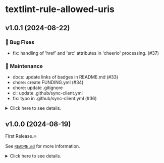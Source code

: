 # textlint-rule-allowed-uris

## v1.0.1 (2024-08-22)

### 🐛 Bug Fixes

- fix: handling of 'href' and 'src' attributes in 'cheerio' processing. (#37)

### 🧰 Maintenance

- docs: update links of badges in README.md (#33)
- chore: create FUNDING.yml (#34)
- chore: update .gitignore
- ci: update .github/sync-client.yml
- fix: typo in .github/sync-client.yml (#36)

<details>
<summary> Click here to see details. </summary>

### What's Changed

- docs: update links of badges in README.md by @lumirlumir in <https://github.com/lumirlumir/npm-textlint-rule-allowed-uris/pull/33>
- chore: create FUNDING.yml by @lumirlumir in <https://github.com/lumirlumir/npm-textlint-rule-allowed-uris/pull/34>
- fix: typo in .github/sync-client.yml by @lumirlumir in <https://github.com/lumirlumir/npm-textlint-rule-allowed-uris/pull/36>
- fix: handling of 'href' and 'src' attributes in 'cheerio' processing. by @lumirlumir in <https://github.com/lumirlumir/npm-textlint-rule-allowed-uris/pull/37>

**Full Changelog**: <https://github.com/lumirlumir/npm-textlint-rule-allowed-uris/compare/v1.0.0...v1.0.1>

</details>

## v1.0.0 (2024-08-19)

First Release.🔥

See [`README.md`](/README.md) for more information.

<details>
<summary> Click here to see details. </summary>

### What's Changed

- chore: basic npm environment settings by @lumirlumir in <https://github.com/lumirlumir/npm-textlint-rule-allowed-uris/pull/1>
- build: introduction of babel by @lumirlumir in <https://github.com/lumirlumir/npm-textlint-rule-allowed-uris/pull/2>
- chore: update package.json by @lumirlumir in <https://github.com/lumirlumir/npm-textlint-rule-allowed-uris/pull/4>
- docs: add pull request and issues template in .github by @lumirlumir in <https://github.com/lumirlumir/npm-textlint-rule-allowed-uris/pull/5>
- fix: order of emoji in issues template by @lumirlumir in <https://github.com/lumirlumir/npm-textlint-rule-allowed-uris/pull/6>
- feat: introduction of eslint and prettier by @lumirlumir in <https://github.com/lumirlumir/npm-textlint-rule-allowed-uris/pull/7>
- fix: typo linted by prettier and eslint by @lumirlumir in <https://github.com/lumirlumir/npm-textlint-rule-allowed-uris/pull/8>
- ci: introduction of sync CI with lumirlumir/lumirlumir-configs by @lumirlumir in <https://github.com/lumirlumir/npm-textlint-rule-allowed-uris/pull/11>
- ci: eslint and prettier lint automation using husky lint-staged github-actions by @lumirlumir in <https://github.com/lumirlumir/npm-textlint-rule-allowed-uris/pull/12>
- fix: make PR_LABELS in sync with workflow name by @lumirlumir in <https://github.com/lumirlumir/npm-textlint-rule-allowed-uris/pull/13>
- ci: update .github/sync-client.yml by @lumirlumir in <https://github.com/lumirlumir/npm-textlint-rule-allowed-uris/pull/14>
- chore: update .eslintrc.js by @lumirlumir in <https://github.com/lumirlumir/npm-textlint-rule-allowed-uris/pull/15>
- feat: create src/classes, src/utils and tests by @lumirlumir in <https://github.com/lumirlumir/npm-textlint-rule-allowed-uris/pull/16>
- ci: create test.yml and update husky lint-staged lint.yml using concurrently by @lumirlumir in <https://github.com/lumirlumir/npm-textlint-rule-allowed-uris/pull/17>
- chore: bump axios from 1.7.3 to 1.7.4 by @lumirlumir in <https://github.com/lumirlumir/npm-textlint-rule-allowed-uris/pull/18>
- feat: textlint-rule-allowed-uris.js by @lumirlumir in <https://github.com/lumirlumir/npm-textlint-rule-allowed-uris/pull/19>
- test: create  tests/classes/UriList.spec.js and tests/utils/getUriList.spec.js by @lumirlumir in <https://github.com/lumirlumir/npm-textlint-rule-allowed-uris/pull/20>
- feat: check internet connection in getDefinitionNodeUriType.js by @lumirlumir in <https://github.com/lumirlumir/npm-textlint-rule-allowed-uris/pull/21>
- ci: create code coverage files using nyc and codecov by @lumirlumir in <https://github.com/lumirlumir/npm-textlint-rule-allowed-uris/pull/22>
- fix: excution error in codecov.yml by @lumirlumir in <https://github.com/lumirlumir/npm-textlint-rule-allowed-uris/pull/23>
- docs: update README.md by @lumirlumir in <https://github.com/lumirlumir/npm-textlint-rule-allowed-uris/pull/24>
- fix: upload errors in codecov.yml by @lumirlumir in <https://github.com/lumirlumir/npm-textlint-rule-allowed-uris/pull/25>
- test: update test logic and cases in getUriList by @lumirlumir in <https://github.com/lumirlumir/npm-textlint-rule-allowed-uris/pull/26>
- ci: integrate codecov.yml and test.yml by @lumirlumir in <https://github.com/lumirlumir/npm-textlint-rule-allowed-uris/pull/27>
- fix: repository.url error in package.json by @lumirlumir in <https://github.com/lumirlumir/npm-textlint-rule-allowed-uris/pull/28>
- build(deps-dev): bump lint-staged from 15.2.8 to 15.2.9 by @dependabot in <https://github.com/lumirlumir/npm-textlint-rule-allowed-uris/pull/29>
- build(deps-dev): bump textlint-tester from 14.0.5 to 14.2.0 by @dependabot in <https://github.com/lumirlumir/npm-textlint-rule-allowed-uris/pull/30>
- release: 1.0.0 by @lumirlumir in <https://github.com/lumirlumir/npm-textlint-rule-allowed-uris/pull/32>

### New Contributors

- @lumirlumir made their first contribution in <https://github.com/lumirlumir/npm-textlint-rule-allowed-uris/pull/1>
- @dependabot made their first contribution in <https://github.com/lumirlumir/npm-textlint-rule-allowed-uris/pull/29>

**Full Changelog**: <https://github.com/lumirlumir/npm-textlint-rule-allowed-uris/commits/v1.0.0>

</details>
